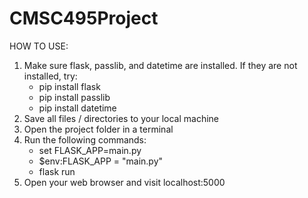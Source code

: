 # CMSC495Project

HOW TO USE:
1. Make sure flask, passlib, and datetime are installed.
   If they are not installed, try:
    - pip install flask
    - pip install passlib
    - pip install datetime
2. Save all files / directories to your local machine
3. Open the project folder in a terminal
4. Run the following commands:
    - set FLASK_APP=main.py
    - $env:FLASK_APP = "main.py"
    - flask run
5. Open your web browser and visit localhost:5000
